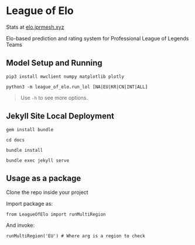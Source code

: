 # League of Elo

Stats at [elo.jprmesh.xyz](https://elo.jprmesh.xyz/)

Elo-based prediction and rating system for Professional League of Legends Teams

## Model Setup and Running

`pip3 install mwclient numpy matplotlib plotly`

`python3 -m league_of_elo.run_lol [NA|EU|KR|CN|INT|ALL]`

> Use `-h` to see more options.

## Jekyll Site Local Deployment

`gem install bundle`  

`cd docs`  

`bundle install`  

`bundle exec jekyll serve`

## Usage as a package
Clone the repo inside your project

Import package as:
```
from LeagueOfElo import runMultiRegion
```

And invoke:
```
runMultiRegion('EU') # Where arg is a region to check
```